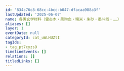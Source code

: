```yaml
---
id: '834c76c8-68cc-4bcc-b047-dfacaa988a3f'
lastUpdated: '2025-06-07'
name: 各类玄学材料（雷击木・黑狗血・糯米・朱砂・墨斗线・……）
aliases: []
layer: 1
eventDate: null
categoryId: cat_uWLHUZtI
tagIds:
- tag_pt7cyzs9
timelineEvents: []
relations: []
titledLinks: []
---
```



